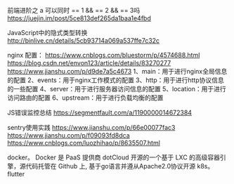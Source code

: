 

前端进阶之 a 可以同时 == 1 && == 2 && == 3吗
https://juejin.im/post/5ce813def265da1baa1e4fbd


JavaScript中的隐式类型转换
http://binlive.cn/details/5cb93714a069a537ffe7c32c


nginx 配置：
https://www.cnblogs.com/bluestorm/p/4574688.html
https://blog.csdn.net/envon123/article/details/83270277
https://www.jianshu.com/p/d9de7a5c4673
1、main：用于进行nginx全局信息的配置
2、events：用于nginx工作模式的配置
3、http：用于进行http协议信息的一些配置
4、server：用于进行服务器访问信息的配置
5、location：用于进行访问路由的配置
6、upstream：用于进行负载均衡的配置


JS错误监控总结
https://segmentfault.com/a/1190000014672384

sentry使用实践
https://www.jianshu.com/p/66e00077fac3
https://www.jianshu.com/p/f09093fd8dca
https://www.cnblogs.com/luozhihao/p/8635507.html


docker。
Docker 是 PaaS 提供商 dotCloud 开源的一个基于 LXC 的高级容器引擎，源代码托管在 Github 上, 基于go语言并遵从Apache2.0协议开源
k8s。 flutter